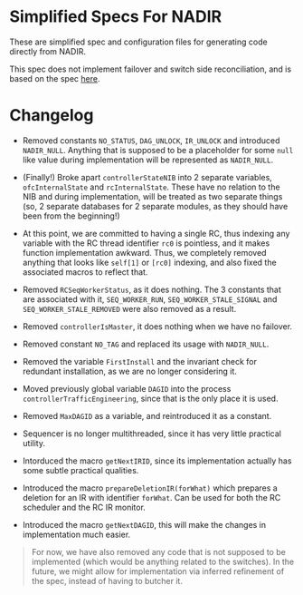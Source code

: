 # Simplified Specs For NADIR

These are simplified spec and configuration files for generating code directly from NADIR.

This spec does not implement failover and switch side reconciliation, and is based on the spec [here](../../noFailover/5.switchCompleteTransientFailure/verified_wo_sw_reconciliation.tla).

# Changelog
    
- Removed constants `NO_STATUS`, `DAG_UNLOCK`, `IR_UNLOCK` and introduced `NADIR_NULL`. 
Anything that is supposed to be a placeholder for some `null` like value during implementation will be represented as `NADIR_NULL`.

- (Finally!) Broke apart `controllerStateNIB` into 2 separate variables, `ofcInternalState` and `rcInternalState`. 
These have no relation to the NIB and during implementation, will be treated as two separate things (so, 2 separate databases for 2 separate modules, as they should have been from the beginning!)

- At this point, we are committed to having a single RC, thus indexing any variable with the RC thread identifier `rc0` is pointless, and it makes function implementation awkward. 
Thus, we completely removed anything that looks like `self[1]` or `[rc0]` indexing, and also fixed the associated macros to reflect that.

- Removed `RCSeqWorkerStatus`, as it does nothing. The 3 constants that are associated with it, `SEQ_WORKER_RUN`, `SEQ_WORKER_STALE_SIGNAL` and `SEQ_WORKER_STALE_REMOVED` were also removed as a result.

- Removed `controllerIsMaster`, it does nothing when we have no failover.
- Removed constant `NO_TAG` and replaced its usage with `NADIR_NULL`.
- Removed the variable `FirstInstall` and the invariant check for redundant installation, as we are no longer considering it.
- Moved previously global variable `DAGID` into the process `controllerTrafficEngineering`, since that is the only place it is used.
- Removed `MaxDAGID` as a variable, and reintroduced it as a constant.
- Sequencer is no longer multithreaded, since it has very little practical utility.

- Intorduced the macro `getNextIRID`, since its implementation actually has some subtle practical qualities.
- Introduced the macro `prepareDeletionIR(forWhat)` which prepares a deletion for an IR with identifier `forWhat`. Can be used for both the RC scheduler and the RC IR monitor.

- Introduced the macro `getNextDAGID`, this will make the changes in implementation much easier.

> For now, we have also removed any code that is not supposed to be implemented (which would be anything related to the switches). In the future, we might allow for implementation via inferred refinement of the spec, instead of having to butcher it.
